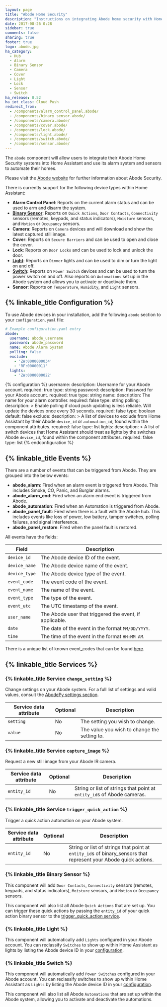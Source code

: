 ```yaml
---
layout: page
title: "Abode Home Security"
description: "Instructions on integrating Abode home security with Home Assistant."
date: 2017-08-26 0:28
sidebar: true
comments: false
sharing: true
footer: true
logo: abode.jpg
ha_category:
  - Hub
  - Alarm
  - Binary Sensor
  - Camera
  - Cover
  - Light
  - Lock
  - Sensor
  - Switch
ha_release: 0.52
ha_iot_class: Cloud Push
redirect_from:
  - /components/alarm_control_panel.abode/
  - /components/binary_sensor.abode/
  - /components/camera.abode/
  - /components/cover.abode/
  - /components/lock.abode/
  - /components/light.abode/
  - /components/switch.abode/
  - /components/sensor.abode/
---
```


The `abode` component will allow users to integrate their Abode Home Security systems into Home Assistant and use its alarm system and sensors to automate their homes.

Please visit the [Abode website](https://goabode.com/) for further information about Abode Security.

There is currently support for the following device types within Home Assistant:

- **Alarm Control Panel**: Reports on the current alarm status and can be used to arm and disarm the system.
- [**Binary Sensor**](/components/abode/#binary-sensor): Reports on `Quick Actions`, `Door Contacts`, `Connectivity` sensors (remotes, keypads, and status indicators), `Moisture` sensors, and `Motion` or `Occupancy` sensors.
- **Camera**: Reports on `Camera` devices and will download and show the latest captured still image.
- **Cover**: Reports on `Secure Barriers` and can be used to open and close the cover.
- **Lock**: Reports on `Door Locks` and can be used to lock and unlock the door.
- [**Light**](/components/abode/#light): Reports on `Dimmer` lights and can be used to dim or turn the light on and off.
- [**Switch**](/components/abode/#switch): Reports on `Power Switch` devices and can be used to turn the power switch on and off. Also reports on `Automations` set up in the Abode system and allows you to activate or deactivate them.
- **Sensor**: Reports on `Temperature`, `Humidity`, and `Light` sensors.

## {% linkable_title Configuration %}

To use Abode devices in your installation,
add the following `abode` section to your `configuration.yaml` file:

```yaml
# Example configuration.yaml entry
abode:
  username: abode_username
  password: abode_password
  name: Abode Alarm System
  polling: false
  exclude:
    - 'ZW:0000000034'
    - 'RF:00000011'
  lights:
    - 'ZW:0000000022'
```

{% configuration %}
username:
  description: Username for your Abode account.
  required: true
  type: string
password:
  description: Password for your Abode account.
  required: true
  type: string
name:
  description: The name for your alarm controller.
  required: false
  type: string
polling:
  description: >
    Enable polling if cloud push updating is less reliable.
    Will update the devices once every 30 seconds.
  required: false
  type: boolean
  default: false
exclude:
  description: >
    A list of devices to exclude from Home Assistant by their Abode `device_id`
    or `automation_id`, found within the component attributes.
  required: false
  type: list
lights:
  description: >
    A list of switch devices that Home Assistant should treat as lights by the
    switches Abode `device_id`, found within the component attributes.
  required: false
  type: list
{% endconfiguration %}

## {% linkable_title Events %}

There are a number of events that can be triggered from Abode.
They are grouped into the below events:

- **abode_alarm**: Fired when an alarm event is triggered from Abode. This includes Smoke, CO, Panic, and Burglar alarms.
- **abode_alarm_end**: Fired when an alarm end event is triggered from Abode.
- **abode_automation**: Fired when an Automation is triggered from Abode.
- **abode_panel_fault**: Fired when there is a fault with the Abode hub. This includes events like loss of power, low battery, tamper switches, polling failures, and signal interference.
- **abode_panel_restore**: Fired when the panel fault is restored.

All events have the fields:

Field | Description
----- | -----------
`device_id` | The Abode device ID of the event.
`device_name` | The Abode device name of the event.
`device_type` | The Abode device type of the event.
`event_code` | The event code of the event.
`event_name` | The name of the event.
`event_type` | The type of the event.
`event_utc` | The UTC timestamp of the event.
`user_name` | The Abode user that triggered the event, if applicable.
`date` | The date of the event in the format `MM/DD/YYYY`.
`time` | The time of the event in the format `HH:MM AM`.

There is a unique list of known event_codes that can be found
[here](https://github.com/MisterWil/abodepy/files/1262019/timeline_events.txt).

## {% linkable_title Services %}

### {% linkable_title Service `change_setting` %}

Change settings on your Abode system.
For a full list of settings and valid values, consult the
[AbodePy settings section](https://github.com/MisterWil/abodepy/blob/master/README.rst#settings).

| Service data attribute | Optional | Description |
| ---------------------- | -------- | ----------- |
| `setting` | No | The setting you wish to change.
| `value` | No | The value you wish to change the setting to.

### {% linkable_title Service `capture_image` %}

Request a new still image from your Abode IR camera.

| Service data attribute | Optional | Description |
| ---------------------- | -------- | ----------- |
| `entity_id` | No | String or list of strings that point at `entity_id`s of Abode cameras.

### {% linkable_title Service `trigger_quick_action` %}

Trigger a quick action automation on your Abode system.

| Service data attribute | Optional | Description |
| ---------------------- | -------- | ----------- |
| `entity_id` | No | String or list of strings that point at `entity_id`s of binary_sensors that represent your Abode quick actions.

### {% linkable_title Binary Sensor %}

This component will add `Door Contacts`, `Connectivity` sensors (remotes, keypads, and status indicators), `Moisture` sensors, and `Motion` or `Occupancy` sensors.

This component will also list all Abode `Quick Actions` that are set up. You can trigger these quick actions by passing the `entity_id` of your quick action binary sensor to the [trigger_quick_action service](/components/abode/#trigger_quick_action).

### {% linkable_title Light %}

This component will automatically add `Lights` configured in your Abode account. You can reclassify `Switches` to show up within Home Assistant as lights by listing the Abode device ID in your [configuration](/components/abode/#configuration).

### {% linkable_title Switch %}

This component will automatically add `Power Switches` configured in your Abode account. You can reclassify switches to show up within Home Assistant as `Lights` by listing the Abode device ID in your [configuration](/components/abode/#configuration).

This component will also list all Abode `Automations` that are set up within the Abode system, allowing you to activate and deactivate the automations.
